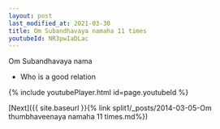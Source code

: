 ```yaml
---
layout: post
last_modified_at: 2021-03-30
title: Om Subandhavaya namaha 11 times
youtubeId: NR3pwIaDLac
---
```

 
 
Om Subandhavaya nama 
 
 -  Who is a good relation 
 
  
 
  
 
 
 
 
 
 


{% include youtubePlayer.html id=page.youtubeId %}
 
[Next]({{ site.baseurl }}{% link  split1/_posts/2014-03-05-Om thumbhaveenaya namaha 11 times.md%})
 
